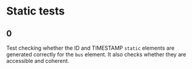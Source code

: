 # Static tests

## 0
Test checking whether the ID and TIMESTAMP `static` elements are generated correctly for the `bus` element.
It also checks whether they are accessible and coherent.
